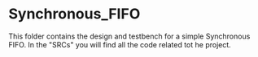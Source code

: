 # Synchronous_FIFO

This folder contains the design and testbench for a simple Synchronous FIFO. In the "SRCs" you will find all the code related tot he project. 
